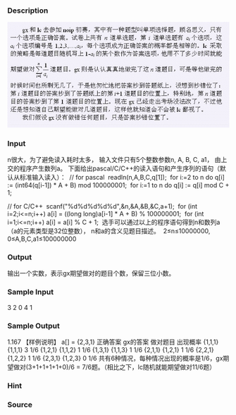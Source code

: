 
### Description
![](/JudgeOnline/images/2134.jpg)
### Input
n很大，为了避免读入耗时太多，
输入文件只有5个整数参数n, A, B, C, a1，
由上交的程序产生数列a。
下面给出pascal/C/C++的读入语句和产生序列的语句（默认从标准输入读入）： 
// for pascal 
readln(n,A,B,C,q[1]); 
for i:=2 to n do q[i] := (int64(q[i-1]) * A + B) mod 100000001; 
for i:=1 to n do q[i] := q[i] mod C + 1; 

// for C/C++ 
scanf("%d%d%d%d%d",&n,&A,&B,&C,a+1); 
for (int i=2;i<=n;i++) a[i] = ((long long)a[i-1] * A + B) % 100000001; 
for (int i=1;i<=n;i++) a[i] = a[i] % C + 1; 
选手可以通过以上的程序语句得到n和数列a（a的元素类型是32位整数），
n和a的含义见题目描述。
 2≤n≤10000000, 0≤A,B,C,a1≤100000000
### Output
输出一个实数，表示gx期望做对的题目个数，保留三位小数。
### Sample Input
3 2 0 4 1

### Sample Output
1.167
【样例说明】
a[] = {2,3,1}
正确答案	gx的答案	做对题目	出现概率
{1,1,1}	{1,1,1}	3	1/6
{1,2,1}	{1,1,2}	1	1/6
{1,3,1}	{1,1,3}	1	1/6
{2,1,1}	{1,2,1}	1	1/6
{2,2,1}	{1,2,2}	1	1/6
{2,3,1}	{1,2,3}	0	1/6
共有6种情况，每种情况出现的概率是1/6，gx期望做对(3+1+1+1+1+0)/6 = 7/6题。（相比之下，lc随机就能期望做对11/6题）
### Hint

### Source
